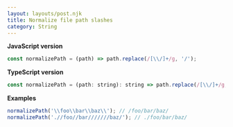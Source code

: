 ```yaml
---
layout: layouts/post.njk
title: Normalize file path slashes
category: String
---
```


**JavaScript version**

```js
const normalizePath = (path) => path.replace(/[\\/]+/g, '/');
```

**TypeScript version**

```js
const normalizePath = (path: string): string => path.replace(/[\\/]+/g, '/');
```

**Examples**

```js
normalizePath('\\foo\\bar\\baz\\'); // /foo/bar/baz/
normalizePath('.//foo//bar///////baz/'); // ./foo/bar/baz/
```
